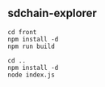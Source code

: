 ## sdchain-explorer
```
cd front
npm install -d
npm run build

cd ..
npm install -d
node index.js
```


